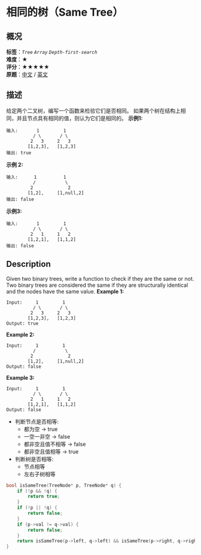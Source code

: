 # 相同的树（Same Tree）
## 概况
**标签**：*`Tree`*  *`Array`*  *`Depth-first-search`*<br>
**难度**：★<br>
**评分**：★★★★★<br>
**原题**：[中文](https://leetcode-cn.com/problems/same-tree) / [英文](https://leetcode.com/problems/same-tree)
## 描述
给定两个二叉树，编写一个函数来检验它们是否相同。
如果两个树在结构上相同，并且节点具有相同的值，则认为它们是相同的。
**示例1:**
```
输入:       1         1
          / \       / \
         2   3     2   3
        [1,2,3],   [1,2,3]
输出: true
```
**示例 2:**
```
输入:      1          1
          /           \
         2             2
        [1,2],     [1,null,2]
输出: false
```
**示例3:**
```
输入:       1         1
          / \       / \
         2   1     1   2
        [1,2,1],   [1,1,2]
输出: false
```
## Description
Given two binary trees, write a function to check if they are the same or not.
Two binary trees are considered the same if they are structurally identical and the nodes have the same value.
**Example 1:**
```
Input:     1         1
          / \       / \
         2   3     2   3
        [1,2,3],   [1,2,3]
Output: true
```
**Example 2:**
```
Input:     1         1
          /           \
         2             2
        [1,2],     [1,null,2]
Output: false
```
**Example 3:**
```
Input:     1         1
          / \       / \
         2   1     1   2
        [1,2,1],   [1,1,2]
Output: false
```
- 判断节点是否相等:
    - 都为空 &rarr; true
    - 一空一非空 &rarr; false
    - 都非空且值不相等 &rarr; false
    - 都非空且值相等 &rarr; true
- 判断树是否相等:
    - 节点相等
    - 左右子树相等
```c++
bool isSameTree(TreeNode* p, TreeNode* q) {
    if (!p && !q) {
        return true;
    }
    if (!p || !q) {
        return false;
    }
    if (p->val != q->val) {
        return false;
    }
    return isSameTree(p->left, q->left) && isSameTree(p->right, q->right);
}
```